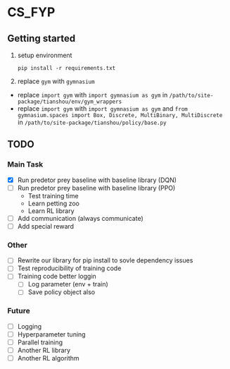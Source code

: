 # CS_FYP

## Getting started
1. setup environment
    ```
    pip install -r requirements.txt
    ```
1. replace `gym` with `gymnasium` 
  - replace `import gym` with `import gymnasium as gym` in `/path/to/site-package/tianshou/env/gym_wrappers`
  - replace `import gym` with `import gymnasium as gym` and `from gymnasium.spaces import Box, Discrete, MultiBinary, MultiDiscrete` in `/path/to/site-package/tianshou/policy/base.py`


## TODO

### Main Task
- [X] Run predetor prey baseline with baseline library (DQN)
- [ ] Run predetor prey baseline with baseline library (PPO)
    - Test training time
    - Learn petting zoo
    - Learn RL library
- [ ] Add communication (always communicate)
- [ ] Add special reward

### Other
- [ ] Rewrite our library for pip install to sovle dependency issues
- [ ] Test reproducibility of training code
- [ ] Training code better loggin
    - [ ] Log parameter (env + train)
    - [ ] Save policy object also
    
### Future
- [ ] Logging
- [ ] Hyperparameter tuning
- [ ] Parallel training
- [ ] Another RL library
- [ ] Another RL algorithm
